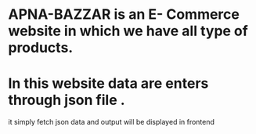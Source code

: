 # APNA-BAZZAR is an E- Commerce website in which we have all type of products. 
# In this website data are enters through json file .
it simply fetch json data and output will be displayed in frontend
